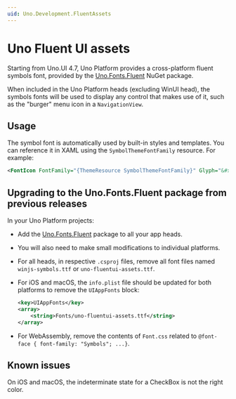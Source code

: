 ```yaml
---
uid: Uno.Development.FluentAssets
---
```


# Uno Fluent UI assets

Starting from Uno.UI 4.7, Uno Platform provides a cross-platform fluent symbols font, provided by the [Uno.Fonts.Fluent](https://nuget.info/packages/Uno.Fonts.Fluent) NuGet package.

When included in the Uno Platform heads (excluding WinUI head), the symbols fonts will be used to display any control that makes use of it, such as the "burger" menu icon in a `NavigationView`.

## Usage

The symbol font is automatically used by built-in styles and templates. You can reference it in XAML using the `SymbolThemeFontFamily` resource. For example:

```xml
<FontIcon FontFamily="{ThemeResource SymbolThemeFontFamily}" Glyph="&#xE117;"/>
```

## Upgrading to the Uno.Fonts.Fluent package from previous releases

In your Uno Platform projects:

- Add the [Uno.Fonts.Fluent](https://nuget.info/packages/Uno.Fonts.Fluent) package to all your app heads.
- You will also need to make small modifications to individual platforms.
- For all heads, in respective `.csproj` files, remove all font files named `winjs-symbols.ttf` or `uno-fluentui-assets.ttf`.
- For iOS and macOS, the `info.plist` file should be updated for both platforms to remove the `UIAppFonts` block:

    ```xml
    <key>UIAppFonts</key>
    <array>
        <string>Fonts/uno-fluentui-assets.ttf</string>
    </array>
    ```

- For WebAssembly, remove the contents of `Font.css` related to `@font-face { font-family: "Symbols"; ...}`.

## Known issues

On iOS and macOS, the indeterminate state for a CheckBox is not the right color.
